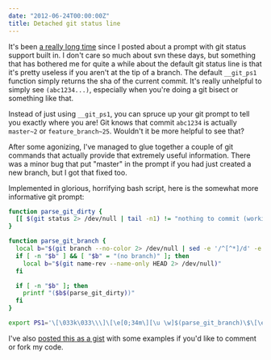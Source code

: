 ```yaml
---
date: "2012-06-24T00:00:00Z"
title: Detached git status line
---
```

It's been [a really long time](/2007/12/19/git-branch-in-prompt-with-svn-support/) since I posted about a prompt with git status support built in. I don't care so much about svn these days, but something that has bothered me for quite a while about the default git status line is that it's pretty useless if you aren't at the tip of a branch. The default `__git_ps1` function simply returns the sha of the current commit. It's really unhelpful to simply see `(abc1234...)`, especially when you're doing a git bisect or something like that.

Instead of just using `__git_ps1`, you can spruce up your git prompt to tell you exactly where you are! Git knows that commit `abc1234` is actually `master~2` or `feature_branch~25`. Wouldn't it be more helpful to see that?

After some agonizing, I've managed to glue together a couple of git commands that actually provide that extremely useful information. There was a minor bug that put "master" in the prompt if you had just created a new branch, but I got that fixed too.

Implemented in glorious, horrifying bash script, here is the somewhat more informative git prompt:

```bash
function parse_git_dirty {
  [[ $(git status 2> /dev/null | tail -n1) != "nothing to commit (working directory clean)" ]] && echo "⚡"
}

function parse_git_branch {
  local b="$(git branch --no-color 2> /dev/null | sed -e '/^[^*]/d' -e 's/^* //')"
  if [ -n "$b" ] && [ "$b" = "(no branch)" ]; then
    local b="$(git name-rev --name-only HEAD 2> /dev/null)"
  fi

  if [ -n "$b" ]; then
    printf "($b$(parse_git_dirty))"
  fi
}

export PS1='\[\033k\033\\\]\[\e[0;34m\][\u \w]$(parse_git_branch)\$\[\e[0;39m\] '
```

I've also [posted this as a gist](https://gist.github.com/631628) with some examples if you'd like to comment or fork my code.